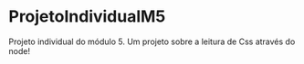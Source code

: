 # ProjetoIndividualM5
Projeto individual do módulo 5. Um projeto sobre a leitura de Css através do node!
